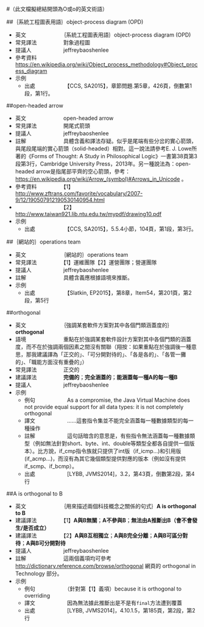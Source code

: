 #（此文檔擬總結開頭為O或o的英文術語）
  
##｛系統工程圖表用語｝object-process diagram (OPD)
* 英文　　　　　　　｛系統工程圖表用語｝object-process diagram (OPD)
* 常見譯法　　　　　對象過程圖
* 提議人　　　　　　jeffreybaoshenlee
* 參考資料　　　　　https://en.wikipedia.org/wiki/Object_process_methodology#Object_process_diagram
* 示例
  * 出處　　　　　　【CCS, SA2015】，章節問題.第5章，426頁，倒數第1段，第1行。

##open-headed arrow
* 英文　　　　　　　open-headed arrow
* 常見譯法　　　　　開尾式箭頭
* 提議人　　　　　　jeffreybaoshenlee
* 註解　　　　　　　具體含義和譯法存疑。似乎是尾端有些分岔的實心箭頭，與尾段尾端的實心箭頭（solid-headed）相對。這一說法請參考E. J. Lowe所著的《Forms of Thought: A Study in Philosophical Logic》一書第38頁第3段第3行，Cambridge University Press，2013年。另一種說法為：open-headed arrow是指尾部平齊的空心箭頭，參考：https://en.wikipedia.org/wiki/Arrow_(symbol)#Arrows_in_Unicode 。
* 參考資料　　　　　【1】http://www.zftrans.com/favorite/vocabulary/2007-9/12/190507912190530140954.html
* 　　　　　　　　　【2】http://www.taiwan921.lib.ntu.edu.tw/mypdf/drawing10.pdf
* 示例
  * 出處　　　　　　【CCS, SA2015】，5.5.4小節，104頁，第1段，第3行。

##｛網站的｝operations team
* 英文　　　　　　　｛網站的｝operations team
* 常見譯法　　　　　【1】運維團隊【2】運營團隊；營運團隊
* 提議人　　　　　　jeffreybaoshenlee
* 註解　　　　　　　具體含義應根據語境來推斷。
* 示例
  * 出處　　　　　　【Slatkin, EP2015】，第8章，Item54，第201頁，第2段，第5行

##orthogonal

* 英文　　　　　　　｛強調某套軟件方案對其中各個門類涵蓋度的｝**orthogonal**
* 語境　　　　　　　重點在於強調某套軟件設計方案對其中各個門類的涵蓋度，而不在於強調兩個因素之間沒有關聯（翔按：如果重點在於強調後一種意思，那我建議譯為「正交的」、「可分開對待的」、「各是各的」、「各管一攤的」、「職能方面沒有重疊的」）
* 常見譯法　　　　　正交的
* 建議譯法　　　　　**完備的**；**完全涵蓋的**；**能涵蓋每一種A的每一種B**
* 提議人　　　　　　jeffreybaoshenlee
* 示例
  * 例句　　　　　　As a compromise, the Java Virtual Machine does not provide equal support for all data types: it is not completely orthogonal
  * 譯文　　　　　　……這套指令集並不能完全涵蓋每一種數據類型的每一種操作
  * 註解　　　　　　這句話暗含的意思是，有些指令無法涵蓋每一種數據類型（例如無法針對short、byte、int、double等類型全都各自提供一個版本）。比方說，if_cmp指令族就只提供了int版（if_icmp...)和引用版(if_acmp...)，而沒有為其它幾個類型提供對應的版本（例如沒有提供if_scmp、if_bcmp）。
  * 出處　　　　　　[LYBB, JVMS2014]，3.2，第43頁，倒數第2段，第4行

##A is orthogonal to B
* 英文　　　　　　　｛用來描述兩個科技概念之關係的句式｝**A is orthogonal to B**
* 建議譯法　　　　　【1】**A與B無關**；**A不參與B**；**無法由A推斷出B（會不會發生/是否成立）**
* 建議譯法　　　　　【2】**A與B互相獨立**；**A與B完全分離**；**A與B可區分對待**；**A與B可分開對待**
* 提議人　　　　　　jeffreybaoshenlee
* 註解　　　　　　　這兩個義項均可參考 http://dictionary.reference.com/browse/orthogonal 網頁的 orthogonal in Technology 部分。
* 示例
  * 例句　　　　　　（針對第【1】義項）because it is orthogonal to overriding
  * 譯文　　　　　　因為無法據此推斷出是不是有```final```方法遭到覆蓋
  * 出處　　　　　　[LYBB, JVMS2014]，4.10.1.5，第185頁，第2段，第2行

